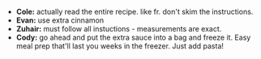 - **Cole:** actually read the entire recipe. like fr. don't skim the instructions.
- **Evan:** use extra cinnamon
- **Zuhair:** must follow all instuctions - measurements are exact.
- **Cody:**  go ahead and put the extra sauce into a bag and freeze it. Easy meal prep that'll last you weeks in the freezer. Just add pasta!